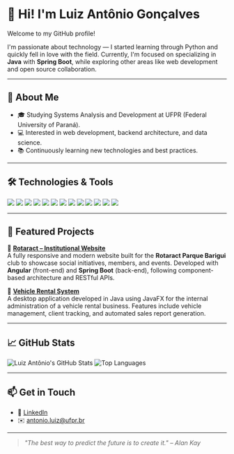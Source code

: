# 👋 Hi! I'm Luiz Antônio Gonçalves

Welcome to my GitHub profile!

I'm passionate about technology — I started learning through Python and quickly fell in love with the field. Currently, I'm focused on specializing in **Java** with **Spring Boot**, while exploring other areas like web development and open source collaboration.

---

## 🚀 About Me

- 🎓 Studying Systems Analysis and Development at UFPR (Federal University of Paraná).
- 💻 Interested in web development, backend architecture, and data science.
- 📚 Continuously learning new technologies and best practices.

---

## 🛠️ Technologies & Tools

<p align="left">
  <img src="https://img.shields.io/badge/Java-007396?style=for-the-badge&logo=java&logoColor=white" />
  <img src="https://img.shields.io/badge/Spring-6DB33F?style=for-the-badge&logo=spring&logoColor=white" />
  <img src="https://img.shields.io/badge/JavaScript-F7DF1E?style=for-the-badge&logo=javascript&logoColor=black" />
  <img src="https://img.shields.io/badge/TypeScript-3178C6?style=for-the-badge&logo=typescript&logoColor=white" />
  <img src="https://img.shields.io/badge/Angular-DD0031?style=for-the-badge&logo=angular&logoColor=white" />
  <img src="https://img.shields.io/badge/Python-3776AB?style=for-the-badge&logo=python&logoColor=white" />
  <img src="https://img.shields.io/badge/Git-F05032?style=for-the-badge&logo=git&logoColor=white" />
  <img src="https://img.shields.io/badge/C-A8B9CC?style=for-the-badge&logo=c&logoColor=white" />
  <img src="https://img.shields.io/badge/C%23-239120?style=for-the-badge&logo=c-sharp&logoColor=white" />
  <img src="https://img.shields.io/badge/MySQL-4479A1?style=for-the-badge&logo=mysql&logoColor=white" />
  <img src="https://img.shields.io/badge/Node.js-339933?style=for-the-badge&logo=nodedotjs&logoColor=white" />
  <img src="https://img.shields.io/badge/HTML5-E34F26?style=for-the-badge&logo=html5&logoColor=white" />
  <img src="https://img.shields.io/badge/CSS3-1572B6?style=for-the-badge&logo=css3&logoColor=white" />
</p>

---

## 📂 Featured Projects

🔹 [**Rotaract – Institutional Website**](https://github.com/luizantonio0/Site-Rotaract-Parque-Barigui)  
A fully responsive and modern website built for the **Rotaract Parque Barigui** club to showcase social initiatives, members, and events. Developed with **Angular** (front-end) and **Spring Boot** (back-end), following component-based architecture and RESTful APIs.

🔹 [**Vehicle Rental System**](https://github.com/luizantonio0/Locadora-JavaFX_GUI)  
A desktop application developed in Java using JavaFX for the internal administration of a vehicle rental business. Features include vehicle management, client tracking, and automated sales report generation.

---

## 📈 GitHub Stats

![Luiz Antônio's GitHub Stats](https://github-readme-stats.vercel.app/api?username=luizantonio0&show_icons=true&theme=material-palenight)
![Top Languages](https://github-readme-stats.vercel.app/api/top-langs/?username=luizantonio0&layout=donut&theme=material-palenight)

---

## 📫 Get in Touch

- 💼 [LinkedIn](https://www.linkedin.com/in/luiz-ant%C3%B4nio-gon%C3%A7alves-a77880313/)
- ✉️ [antonio.luiz@ufpr.br](mailto:antonio.luiz@ufpr.br)

---

> _"The best way to predict the future is to create it." – Alan Kay_



<!--
**luizantonio0/luizantonio0** is a ✨ _special_ ✨ repository because its `README.md` (this file) appears on your GitHub profile.

Here are some ideas to get you started:

- 🔭 I’m currently working on ...
- 🌱 I’m currently learning ...
- 👯 I’m looking to collaborate on ...
- 🤔 I’m looking for help with ...
- 💬 Ask me about ...
- 📫 How to reach me: ...
- 😄 Pronouns: ...
- ⚡ Fun fact: ...
-->
